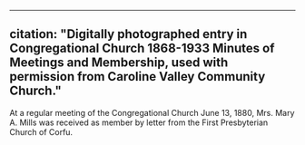 
---
citation: "Digitally photographed entry in **Congregational Church 1868-1933 Minutes of Meetings and Membership**, used with permission from Caroline Valley Community Church."
---

At a regular meeting of the Congregational Church June 13, 1880, Mrs. Mary A. Mills was received as member by letter from the First Presbyterian Church of Corfu.

